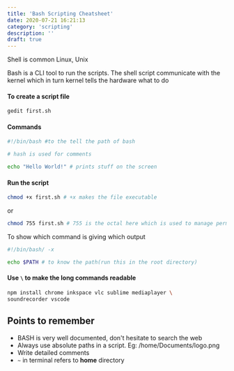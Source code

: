 ```yaml
---
title: 'Bash Scripting Cheatsheet'
date: 2020-07-21 16:21:13
category: 'scripting'
description: ''
draft: true
---
```

Shell is common Linux, Unix

Bash is a CLI tool to run the scripts. The shell script communicate with the kernel which in turn kernel tells the hardware what to do

#### To create a script file
```bash
gedit first.sh
```

#### Commands
```bash
#!/bin/bash #to the tell the path of bash

# hash is used for comments

echo "Hello World!" # prints stuff on the screen
```

#### Run the script
```bash
chmod +x first.sh # +x makes the file executable
```
or 

```bash
chmod 755 first.sh # 755 is the octal here which is used to manage permissions
```

To show which command is giving which output
```bash
#!/bin/bash/ -x
```

```bash
echo $PATH # to know the path(run this in the root directory)
```
#### Use `\` to make the long commands readable
```bash
npm install chrome inkspace vlc sublime mediaplayer \
soundrecorder vscode 
```

## Points to remember
- BASH is very well documented, don't hesitate to search the web
- Always use absolute paths in a script. Eg: /home/Documents/logo.png
- Write detailed comments
- `~` in terminal refers to **home** directory
